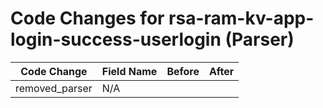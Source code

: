 # Code Changes for rsa-ram-kv-app-login-success-userlogin (Parser)

| Code Change | Field Name | Before | After |
|-------------|------------|--------|-------|
| removed_parser | N/A |  |  |